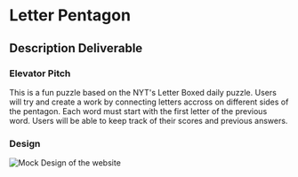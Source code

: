 # Letter Pentagon
## Description Deliverable
### Elevator Pitch
This is a fun puzzle based on the NYT's Letter Boxed daily puzzle. Users will try and create a work by connecting letters accross on different sides of the pentagon. Each word must start with the first letter of the previous word. Users will be able to keep track of their scores and previous answers. 

### Design
![Mock Design of the website](/IMG_8997.JPG)

